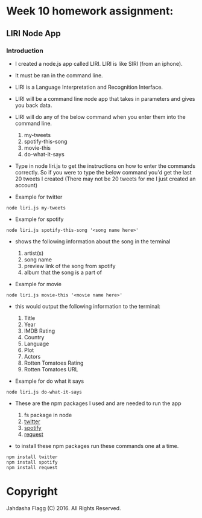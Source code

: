# Week 10 homework assignment:
## LIRI Node App


### Introduction

* I created a node.js app called LIRI. LIRI is like SIRI (from an iphone).
* It must be ran in the command line.
* LIRI is a Language Interpretation and Recognition Interface.
* LIRI will be a command line node app that takes in parameters and gives you back data.
* LIRI will do any of the below command when you enter them into the command line.
	1. my-tweets
	2. spotify-this-song
	3. movie-this
	4. do-what-it-says

* Type in node liri.js to get the instructions on how to enter the commands correctly.
So if you were to type the below command you'd get the last 20 tweets I created (There may not be 20 tweets for me I just created an account)

* Example for twitter
```
node liri.js my-tweets
```

* Example for spotify
```
node liri.js spotify-this-song '<song name here>'
```
* shows the following information about the song in the terminal
	1. artist(s)
	2. song name
	3. preview link of the song from spotify
	4. album that the song is a part of

* Example for movie
```
node liri.js movie-this '<movie name here>'
```
* this would output the following information to the terminal:
	1. Title
	2. Year
	3. IMDB Rating
	4. Country
	5. Language
	6. Plot
	7. Actors
	8. Rotten Tomatoes Rating 
	9. Rotten Tomatoes URL


* Example for do what it says
```
node liri.js do-what-it-says 
```


* These are the npm packages I used and are needed to run the app
	1. fs package in node
	2. [twitter](https://www.npmjs.com/package/twitter)
	3. [spotify](https://www.npmjs.com/package/spotify)
	4. [request](https://www.npmjs.com/package/request)
	
* to install these npm packages run these commands one at a time.
```
npm install twitter
npm install spotify
npm install request
```

# Copyright
Jahdasha Flagg (C) 2016. All Rights Reserved.